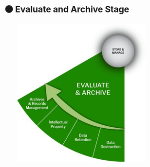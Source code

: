 # 🟠 Evaluate and Archive Stage

<figure><img src="../.gitbook/assets/Evaluate and Archive.jpg" alt=""><figcaption></figcaption></figure>
